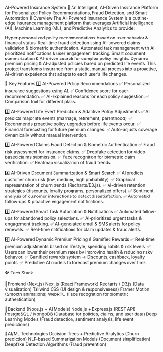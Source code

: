 AI-Powered Insurance System 🚀
An Intelligent, AI-Driven Insurance Platform for Personalized Policy Recommendations, Fraud Detection, and Smart Automation
📌 Overview
The AI-Powered Insurance System is a cutting-edge insurance management platform that leverages Artificial Intelligence (AI), Machine Learning (ML), and Predictive Analytics to provide:

Hyper-personalized policy recommendations based on user behavior & financial status.
Real-time fraud detection using AI-powered claims validation & biometric authentication.
Automated task management with AI-prioritized notifications & user engagement tracking.
Smart document summarization & AI-driven search for complex policy insights.
Dynamic premium pricing & AI-adjusted policies based on predicted life events.
This project transforms insurance from a static, manual process into a proactive, AI-driven experience that adapts to each user’s life changes.

🔹 Key Features
1️⃣ AI-Powered Policy Recommendations
✅ Personalized insurance suggestions using AI.
✅ Confidence score for each recommendation.
✅ AI-explained reasons for each policy suggestion.
✅ Comparison tool for different plans.

2️⃣ AI-Powered Life Event Prediction & Adaptive Policy Adjustments
✅ AI predicts major life events (marriage, retirement, parenthood).
✅ Recommends proactive policy upgrades before life events occur.
✅ Financial forecasting for future premium changes.
✅ Auto-adjusts coverage dynamically without manual intervention.

3️⃣ AI-Powered Claims Fraud Detection & Biometric Authentication
✅ Fraud risk assessment for insurance claims.
✅ Deepfake detection for video-based claims submission.
✅ Face recognition for biometric claim verification.
✅ Heatmap visualization of fraud trends.

4️⃣ AI-Driven Document Summarization & Smart Search
✅  AI predicts customer churn risk (low, medium, high probability).
✅ Graphical representation of churn trends (Recharts/D3.js).
✅ AI-driven retention strategies (discounts, loyalty programs, personalized offers).
✅ Sentiment analysis of customer interactions to detect dissatisfaction.
✅ Automated follow-ups & proactive engagement notifications.

5️⃣ AI-Powered Smart Task Automation & Notifications
✅ Automated follow-ups for abandoned policy selections.
✅ AI-prioritized urgent tasks & engagement tracking.
✅ AI-generated email & SMS alerts for policy renewals.
✅ Real-time notifications for claim updates & fraud alerts.

6️⃣ AI-Powered Dynamic Premium Pricing & Gamified Rewards
✅ Real-time premium adjustments based on lifestyle, spending habits & risk levels.
✅ Users can lower their premium rates by improving health & reducing risky behavior.
✅ Gamified rewards system → Discounts, cashback, loyalty points.
✅ Predictive AI models to forecast premium changes over time.

🛠️ Tech Stack

🔹Frontend (Next.js)
    Next.js (React Framework)
    Recharts / D3.js (Data visualization)
    Tailwind CSS (UI design & responsiveness)
    Framer Motion (Smooth animations)
    WebRTC (Face recognition for biometric authentication)
    
🔹Backend (Node.js + AI Models)
    Node.js + Express.js (REST API)
    PostgreSQL / MongoDB (Database for policies, claims, and user data)
    Deep Learning Models (Fraud detection, sentiment analysis, life event predictions)
    
🔹AI/ML Technologies
    Decision Trees + Predictive Analytics (Churn prediction)
    NLP-based Summarization Models (Document simplification)
    Deepfake Detection Algorithms (Fraud prevention)
